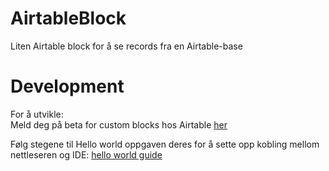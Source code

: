 # AirtableBlock
Liten Airtable block for å se records fra en Airtable-base

# Development
For å utvikle:  
Meld deg på beta for custom blocks hos Airtable [her](https://airtable.com/developers/blocks)

Følg stegene til Hello world oppgaven deres for å sette opp kobling mellom nettleseren og IDE: [hello world guide](https://airtable.com/developers/blocks/guides/hello-world-tutorial)
